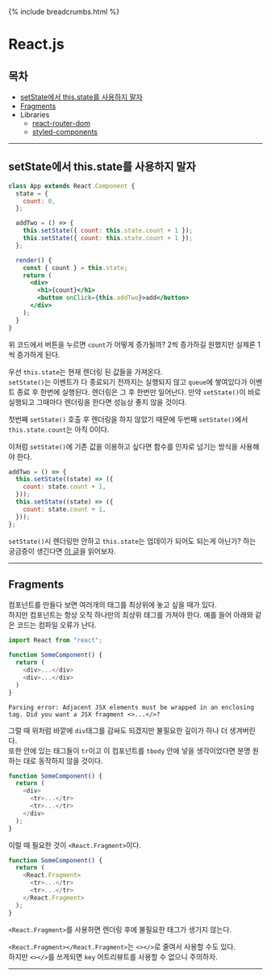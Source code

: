 {% include breadcrumbs.html %}

# React.js

## 목차

- [setState에서 this.state를 사용하지 말자](#setState에서-thisstate를-사용하지-말자)
- [Fragments](#fragments)
- Libraries
  - [react-router-dom](./react-router-dom/README.md)
  - [styled-components](./styled-components/README.md)

---

## setState에서 this.state를 사용하지 말자

```jsx
class App extends React.Component {
  state = {
    count: 0,
  };

  addTwo = () => {
    this.setState({ count: this.state.count + 1 });
    this.setState({ count: this.state.count + 1 });
  };

  render() {
    const { count } = this.state;
    return (
      <div>
        <h1>{count}</h1>
        <button onClick={this.addTwo}>add</button>
      </div>
    );
  }
}
```

위 코드에서 버튼을 누르면 `count`가 어떻게 증가될까? 2씩 증가하길 원했지만 실제론 1씩 증가하게 된다.

우선 `this.state`는 현재 렌더링 된 값들을 가져온다.  
`setState()`는 이벤트가 다 종료되기 전까지는 실행되지 않고 `queue`에 쌓여있다가 이벤트 종료 후 한번에 실행된다. 렌더링은 그 후 한번만 일어난다. 만약 `setState()`이 바로 실행되고 그때마다 렌더링을 한다면 성능상 좋지 않을 것이다.

첫번째 `setState()` 호출 후 렌더링을 하지 않았기 때문에 두번째 `setState()`에서 `this.state.count`는 아직 0이다.

이처럼 `setState()`에 기존 값을 이용하고 싶다면 함수를 인자로 넘기는 방식을 사용해야 한다.

```js
addTwo = () => {
  this.setState((state) => ({
    count: state.count + 1,
  }));
  this.setState((state) => ({
    count: state.count + 1,
  }));
};
```

`setState()`시 렌더링만 안하고 `this.state`는 업데이가 되어도 되는게 아닌가? 하는 궁금증이 생긴다면 [이 글](https://github.com/facebook/react/issues/11527#issuecomment-360199710)을 읽어보자.

---

## Fragments

컴포넌트를 만들다 보면 여러개의 태그를 최상위에 놓고 싶을 때가 있다.  
하지만 컴포넌트는 항상 오직 하나만의 최상위 태그를 가져야 한다.
예를 들어 아래와 같은 코드는 컴파일 오류가 난다.

```javascript
import React from "react";

function SomeComponent() {
  return (
    <div>...</div>
    <div>...</div>
  )
}
```

```
Parsing error: Adjacent JSX elements must be wrapped in an enclosing tag. Did you want a JSX fragment <>...</>?
```

그럴 때 위처럼 바깥에 `div`태그를 감싸도 되겠지만 불필요한 깊이가 하나 더 생겨버린다.  
또한 안에 있는 태그들이 `tr`이고 이 컴포넌트를 `tbody` 안에 넣을 생각이었다면 분명 원하는 대로 동작하지 않을 것이다.

```javascript
function SomeComponent() {
  return (
    <div>
      <tr>...</tr>
      <tr>...</tr>
    </div>
  );
}
```

이럴 때 필요한 것이 `<React.Fragment>`이다.

```javascript
function SomeComponent() {
  return (
    <React.Fragment>
      <tr>...</tr>
      <tr>...</tr>
    </React.Fragment>
  );
}
```

`<React.Fragment>`를 사용하면 렌더링 후에 불필요한 태그가 생기지 않는다.

`<React.Fragment></React.Fragment>`는 `<></>`로 줄여서 사용할 수도 있다.  
하지만 `<></>`를 쓰게되면 `key` 어트리뷰트를 사용할 수 없으니 주의하자.

---

